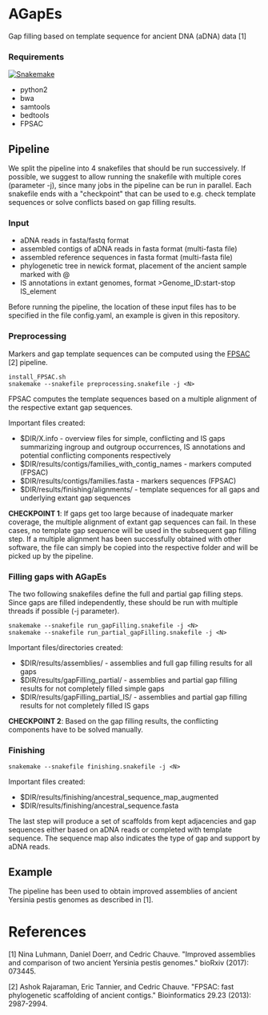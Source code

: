 # AGapEs
Gap filling based on template sequence for ancient DNA (aDNA) data [1]

### Requirements

[![Snakemake](https://img.shields.io/badge/snakemake-≥3.5.2-brightgreen.svg?style=flat-square)](http://snakemake.bitbucket.org)
* python2
* bwa
* samtools
* bedtools
* FPSAC

## Pipeline
We split the pipeline into 4 snakefiles that should be run successively. If possible, we suggest to allow running the snakefile with multiple cores (parameter -j), since many jobs in the pipeline can be run in parallel.
Each snakefile ends with a "checkpoint" that can be used to e.g. check template sequences or solve conflicts based on gap filling results.

### Input
* aDNA reads in fasta/fastq format
* assembled contigs of aDNA reads in fasta format (multi-fasta file)
* assembled reference sequences in fasta format (multi-fasta file)
* phylogenetic tree in newick format, placement of the ancient sample marked with @
* IS annotations in extant genomes, format >Genome_ID:start-stop IS_element

Before running the pipeline, the location of these input files has to be specified in the file config.yaml, an example is given in this repository.

### Preprocessing

Markers and gap template sequences can be computed using the [FPSAC](https://github.com/cchauve/FPSAC) [2] pipeline. 

```
install_FPSAC.sh
snakemake --snakefile preprocessing.snakefile -j <N>
```

FPSAC computes the template sequences based on a multiple alignment of the respective extant gap sequences. 

Important files created:
* $DIR/X.info - overview files for simple, conflicting and IS gaps summarizing ingroup and outgroup occurrences, IS annotations and potential conflicting components respectively
* $DIR/results/contigs/families_with_contig_names - markers computed (FPSAC) 
* $DIR/results/contigs/families.fasta - markers sequences (FPSAC)
* $DIR/results/finishing/alignments/ - template sequences for all gaps and underlying extant gap sequences

**CHECKPOINT 1**:
If gaps get too large because of inadequate marker coverage, the multiple alignment of extant gap sequences can fail. In these cases, no template gap sequence will be used in the subsequent gap filling step. If a multiple alignment has been successfully obtained with other software, the file can simply be copied into the respective folder and will be picked up by the pipeline.



### Filling gaps with AGapEs

The two following snakefiles define the full and partial gap filling steps. Since gaps are filled independently, these should be run with multiple threads if possible (-j parameter).

```
snakemake --snakefile run_gapFilling.snakefile -j <N>
snakemake --snakefile run_partial_gapFilling.snakefile -j <N>
```
Important files/directories created:
* $DIR/results/assemblies/ - assemblies and full gap filling results for all gaps
* $DIR/results/gapFilling_partial/ - assemblies and partial gap filling results for not completely filled simple gaps
* $DIR/results/gapFilling_partial_IS/ - assemblies and partial gap filling results for not completely filled IS gaps

**CHECKPOINT 2**: 
Based on the gap filling results, the conflicting components have to be solved manually. 

### Finishing

```
snakemake --snakefile finishing.snakefile -j <N>
```
Important files created:
* $DIR/results/finishing/ancestral_sequence_map_augmented
* $DIR/results/finishing/ancestral_sequence.fasta

The last step will produce a set of scaffolds from kept adjacencies and gap sequences either based on aDNA reads or completed with template sequence. The sequence map also indicates the type of gap and support by aDNA reads.


## Example

The pipeline has been used to obtain improved assemblies of ancient Yersinia pestis genomes as described in [1]. 





# References
[1] Nina Luhmann, Daniel Doerr, and Cedric Chauve. "Improved assemblies and comparison of two ancient Yersinia pestis genomes." bioRxiv (2017): 073445.

[2] Ashok Rajaraman, Eric Tannier, and Cedric Chauve. "FPSAC: fast phylogenetic scaffolding of ancient contigs." Bioinformatics 29.23 (2013): 2987-2994.

